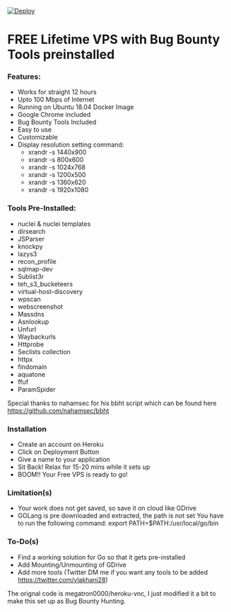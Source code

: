 [![Deploy](https://www.herokucdn.com/deploy/button.svg)](https://heroku.com/deploy)

# FREE Lifetime VPS with Bug Bounty Tools preinstalled

### Features:
  - Works for straight 12 hours
  - Upto 100 Mbps of Internet
  - Running on Ubuntu 18.04 Docker Image
  - Google Chrome included
  - Bug Bounty Tools Included
  - Easy to use
  - Customizable
  - Display resolution setting command:
      - xrandr -s 1440x900
      - xrandr -s 800x600
      - xrandr -s 1024x768
      - xrandr -s 1200x500
      - xrandr -s 1360x620     
      - xrandr -s 1920x1080
      
### Tools Pre-Installed:
- nuclei & nuclei templates
- dirsearch
- JSParser
- knockpy
- lazys3
- recon_profile
- sqlmap-dev
- Sublist3r
- teh_s3_bucketeers
- virtual-host-discovery
- wpscan
- webscreenshot
- Massdns
- Asnlookup
- Unfurl
- Waybackurls
- Httprobe
- Seclists collection
- httpx
- findomain
- aquatone
- ffuf
- ParamSpider

Special thanks to nahamsec for his bbht script which can be found here https://github.com/nahamsec/bbht

### Installation
- Create an account on Heroku
- Click on Deployment Button
- Give a name to your application
- Sit Back! Relax for 15-20 mins while it sets up
- BOOM!! Your Free VPS is ready to go!

### Limitation(s)
- Your work does not get saved, so save it on cloud like GDrive
- GOLang is pre downloaded and extracted, the path is not set You have to run the following command: export PATH=$PATH:/usr/local/go/bin

### To-Do(s)
- Find a working solution for Go so that it gets pre-installed
- Add Mounting/Unmounting of GDrive 
- Add more tools (Twitter DM me if you want any tools to be added https://twitter.com/vlakhani28)

The orignal code is  megatron0000/heroku-vnc, I just modified it a bit to make this set up as Bug Bounty Hunting.
